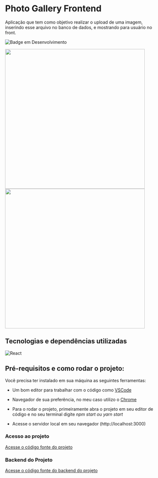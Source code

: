 # Photo Gallery Frontend 

Aplicação que tem como objetivo realizar o upload de uma imagem, inserindo esse arquivo no banco de dados, e mostrando para usuário no front.

![Badge em Desenvolvimento](http://img.shields.io/static/v1?label=STATUS&message=EM%20DESENVOLVIMENTO&color=GREEN&style=for-the-badge)
 
<img src="https://github.com/matheushenriquecsb/photo-gallery-frontend/blob/main/images/Project.png?raw=true" width="455"/> <img src="https://github.com/matheushenriquecsb/photo-gallery-frontend/blob/main/images/Project1 .png?raw=true" width="455"/>
## Tecnologias e dependências utilizadas

![React](https://img.shields.io/badge/React-20232A?style=for-the-badge&logo=react&logoColor=61DAFB)

## Pré-requisitos e como rodar o projeto:

Você precisa ter instalado em sua máquina as seguintes ferramentas:<br>
- Um bom editor para trabalhar com o código como [VSCode](https://code.visualstudio.com/)<br>
- Navegador de sua preferência, no meu caso utilizo o [Chrome](https://www.google.com/intl/pt-BR/chrome/)<br>

- Para o rodar o projeto, primeiramente abra o projeto em seu editor de código e no seu terminal digite <i>npm start ou yarn start</i><br>
- Acesse o servidor local em seu navegador (http://localhost:3000)

### Acesso ao projeto

 [Acesse o código fonte do projeto](https://github.com/matheushenriquecsb/photo-gallery-frontend) 
 
### Backend do Projeto

 [Acesse o código fonte do backend do projeto](https://github.com/matheushenriquecsb/photo-gallery-backend) 


 
